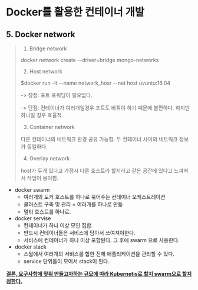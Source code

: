 # Docker를 활용한 컨테이너 개발

## 5. Docker network

>  1. Bridge network
>
>  docker network create --driver=bridge mongo-networks
>
>  2. Host network
>
>  $docker run -it --name network_hosr --net host uvuntu:16.04
>
>  -> 장점: 포트 포워딩이 필요없다.
>
>  -> 단점: 컨테이너가 여러개일경우 포트도 바꿔야 하기 때문에 불편하다. 하지만 하나일 경우 효율적.
>
>  3. Container network
>
>  다른 컨테이너의 네트워크 환경 공유 가능함. 두 컨테이너 사이의 네트워크 정보가 동일하다.
>
>  4. Overlay network
>
>  host가 두개 있다고 가정시 다른 호스트라 할지라고 같은 공간에 있다고 느껴져서 작업이 용이함.

+ docker swarm
  + 여러개의 도커 호스트를 하나로 묶어주는 컨테이너 오케스트레이션
  + 클러스트 구축 및 관리 = 여러개를 하나로 만듦
  + 멀티 호스트를 하나로.
+ docker servise
  + 컨테이너가 하나 이상 모인 집합. 
  + 반드시 컨테이너들은 서비스에 담아서 쓰여져야한다.
  + 서비스에 컨테이너가 하나 이상 포함된다. 그 후에 swarm 으로 사용한다.
+ docker stack
  + 스웜에서 여러개의 서비스를 합한 전체 애플리케이션을 관리할 수 있다.
  + service 단위들이 모여서 stack이 된다.

 <u>**결론, 요구사항에 맞춰 만들고자하는 규모에 따라 Kubernetis로 할지 swarm으로 할지 정한다.**</u>

